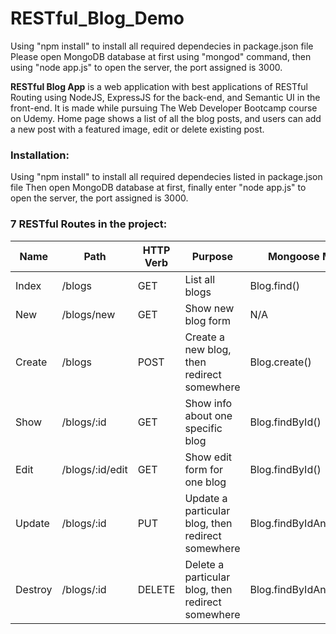 # RESTful_Blog_Demo
Using "npm install" to install all required dependecies in package.json file 
Please open MongoDB database at first using "mongod" command, then using "node app.js" to open the server, the port assigned is 3000.

**RESTful Blog App** is a web application with best applications of RESTful Routing using NodeJS, ExpressJS for the back-end, and Semantic UI in the front-end. It is made while pursuing The Web Developer Bootcamp course on Udemy. Home page shows a list of all the blog posts, and users can add a new post with a featured image, edit or delete existing post. 

### Installation:
Using "npm install" to install all required dependecies listed in package.json file 
Then open MongoDB database at first, finally enter "node app.js" to open the server, the port assigned is 3000.

### 7 RESTful Routes in the project:

| Name    | Path            | HTTP Verb | Purpose                                           | Mongoose Method          |
| ------- | --------------- | --------- | ------------------------------------------------- | ------------------------ |
| Index   | /blogs          | GET       | List all blogs                                    | Blog.find()              |
| New     | /blogs/new      | GET       | Show new blog form                                | N/A                      |
| Create  | /blogs          | POST      | Create a new blog, then redirect somewhere        | Blog.create()            |
| Show    | /blogs/:id      | GET       | Show info about one specific blog                 | Blog.findById()          |
| Edit    | /blogs/:id/edit | GET       | Show edit form for one blog                       | Blog.findById()          |
| Update  | /blogs/:id      | PUT       | Update a particular blog, then redirect somewhere | Blog.findByIdAndUpdate() |
| Destroy | /blogs/:id      | DELETE    | Delete a particular blog, then redirect somewhere | Blog.findByIdAndRemove() |



